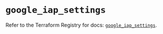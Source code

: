# `google_iap_settings`

Refer to the Terraform Registry for docs: [`google_iap_settings`](https://registry.terraform.io/providers/hashicorp/google/6.33.0/docs/resources/iap_settings).
